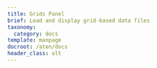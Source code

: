 ```yaml
---
title: Grids Panel
brief: Load and display grid-based data files
taxonomy:
  category: docs
template: manpage
docroot: /aten/docs
header_class: alt
---
```



